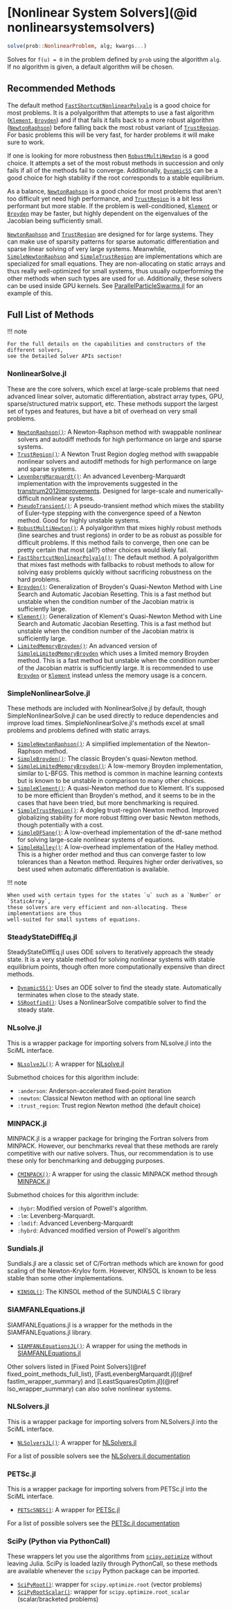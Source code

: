 # [Nonlinear System Solvers](@id nonlinearsystemsolvers)

```julia
solve(prob::NonlinearProblem, alg; kwargs...)
```

Solves for ``f(u) = 0`` in the problem defined by `prob` using the algorithm `alg`. If no
algorithm is given, a default algorithm will be chosen.

## Recommended Methods

The default method [`FastShortcutNonlinearPolyalg`](@ref) is a good choice for most
problems. It is a polyalgorithm that attempts to use a fast algorithm ([`Klement`](@ref),
[`Broyden`](@ref)) and if that fails it falls back to a more robust algorithm
([`NewtonRaphson`](@ref)) before falling back the most robust variant of
[`TrustRegion`](@ref). For basic problems this will be very fast, for harder problems it
will make sure to work.

If one is looking for more robustness then [`RobustMultiNewton`](@ref) is a good choice. It
attempts a set of the most robust methods in succession and only fails if all of the methods
fail to converge. Additionally, [`DynamicSS`](@ref) can be a good choice for high stability
if the root corresponds to a stable equilibrium.

As a balance, [`NewtonRaphson`](@ref) is a good choice for most problems that aren't too
difficult yet need high performance, and  [`TrustRegion`](@ref) is a bit less performant but
more stable. If the problem is well-conditioned, [`Klement`](@ref) or [`Broyden`](@ref) may
be faster, but highly dependent on the eigenvalues of the Jacobian being sufficiently small.

[`NewtonRaphson`](@ref) and [`TrustRegion`](@ref) are designed for for large systems. They
can make use of sparsity patterns for sparse automatic differentiation and sparse linear
solving of very large systems. Meanwhile, [`SimpleNewtonRaphson`](@ref) and
[`SimpleTrustRegion`](@ref) are implementations which are specialized for small equations.
They are non-allocating on static arrays and thus really well-optimized for small systems,
thus usually outperforming the other methods when such types are used for `u0`.
Additionally, these solvers can be used inside GPU kernels. See
[ParallelParticleSwarms.jl](https://github.com/SciML/ParallelParticleSwarms.jl) for an example of this.

## Full List of Methods

!!! note
    
    For the full details on the capabilities and constructors of the different solvers,
    see the Detailed Solver APIs section!

### NonlinearSolve.jl

These are the core solvers, which excel at large-scale problems that need advanced
linear solver, automatic differentiation, abstract array types, GPU,
sparse/structured matrix support, etc. These methods support the largest set of types and
features, but have a bit of overhead on very small problems.

  - [`NewtonRaphson()`](@ref): A Newton-Raphson method with swappable nonlinear solvers and
    autodiff methods for high performance on large and sparse systems.
  - [`TrustRegion()`](@ref): A Newton Trust Region dogleg method with swappable nonlinear
    solvers and autodiff methods for high performance on large and sparse systems.
  - [`LevenbergMarquardt()`](@ref): An advanced Levenberg-Marquardt implementation with the
    improvements suggested in the [transtrum2012improvements](@citet). Designed for
    large-scale and numerically-difficult nonlinear systems.
  - [`PseudoTransient()`](@ref): A pseudo-transient method which mixes the stability of
    Euler-type stepping with the convergence speed of a Newton method. Good for highly
    unstable systems.
  - [`RobustMultiNewton()`](@ref): A polyalgorithm that mixes highly robust methods (line
    searches and trust regions) in order to be as robust as possible for difficult problems.
    If this method fails to converge, then one can be pretty certain that most (all?) other
    choices would likely fail.
  - [`FastShortcutNonlinearPolyalg()`](@ref): The default method. A polyalgorithm that mixes
    fast methods with fallbacks to robust methods to allow for solving easy problems quickly
    without sacrificing robustness on the hard problems.
  - [`Broyden()`](@ref): Generalization of Broyden's Quasi-Newton Method with Line Search
    and Automatic Jacobian Resetting. This is a fast method but unstable when the condition
    number of the Jacobian matrix is sufficiently large.
  - [`Klement()`](@ref): Generalization of Klement's Quasi-Newton Method with Line Search
    and Automatic Jacobian Resetting. This is a fast method but unstable when the condition
    number of the Jacobian matrix is sufficiently large.
  - [`LimitedMemoryBroyden()`](@ref): An advanced version of
    [`SimpleLimitedMemoryBroyden`](@ref) which uses a limited memory Broyden method. This is
    a fast method but unstable when the condition number of the Jacobian matrix is
    sufficiently large. It is recommended to use [`Broyden`](@ref) or [`Klement`](@ref)
    instead unless the memory usage is a concern.

### SimpleNonlinearSolve.jl

These methods are included with NonlinearSolve.jl by default, though SimpleNonlinearSolve.jl
can be used directly to reduce dependencies and improve load times.
SimpleNonlinearSolve.jl's methods excel at small problems and problems defined with static
arrays.

  - [`SimpleNewtonRaphson()`](@ref): A simplified implementation of the Newton-Raphson
    method.
  - [`SimpleBroyden()`](@ref): The classic Broyden's quasi-Newton method.
  - [`SimpleLimitedMemoryBroyden()`](@ref): A low-memory Broyden implementation, similar to
    L-BFGS. This method is common in machine learning contexts but is known to be unstable
    in comparison to many other choices.
  - [`SimpleKlement()`](@ref): A quasi-Newton method due to Klement. It's supposed to be
    more efficient than Broyden's method, and it seems to be in the cases that have been
    tried, but more benchmarking is required.
  - [`SimpleTrustRegion()`](@ref): A dogleg trust-region Newton method. Improved globalizing
    stability for more robust fitting over basic Newton methods, though potentially with a
    cost.
  - [`SimpleDFSane()`](@ref): A low-overhead implementation of the df-sane method for
    solving large-scale nonlinear systems of equations.
  - [`SimpleHalley()`](@ref): A low-overhead implementation of the Halley method. This is a
    higher order method and thus can converge faster to low tolerances than a Newton method.
    Requires higher order derivatives, so best used when automatic differentiation is
    available.

!!! note
    
    When used with certain types for the states `u` such as a `Number` or `StaticArray`,
    these solvers are very efficient and non-allocating. These implementations are thus
    well-suited for small systems of equations.

### SteadyStateDiffEq.jl

SteadyStateDiffEq.jl uses ODE solvers to iteratively approach the steady state. It is a
very stable method for solving nonlinear systems with stable equilibrium points, though
often more computationally expensive than direct methods.

  - [`DynamicSS()`](@ref): Uses an ODE solver to find the steady state. Automatically
    terminates when close to the steady state.
  - [`SSRootfind()`](@ref): Uses a NonlinearSolve compatible solver to find the steady
    state.

### NLsolve.jl

This is a wrapper package for importing solvers from NLsolve.jl into the SciML interface.

  - [`NLsolveJL()`](@ref): A wrapper for
    [NLsolve.jl](https://github.com/JuliaNLSolvers/NLsolve.jl)

Submethod choices for this algorithm include:

  - `:anderson`: Anderson-accelerated fixed-point iteration
  - `:newton`: Classical Newton method with an optional line search
  - `:trust_region`: Trust region Newton method (the default choice)

### MINPACK.jl

MINPACK.jl is a wrapper package for bringing the Fortran solvers from MINPACK. However, our
benchmarks reveal that these methods are rarely competitive with our native solvers. Thus,
our recommendation is to use these only for benchmarking and debugging purposes.

  - [`CMINPACK()`](@ref): A wrapper for using the classic MINPACK method through
    [MINPACK.jl](https://github.com/sglyon/MINPACK.jl)

Submethod choices for this algorithm include:

  - `:hybr`: Modified version of Powell's algorithm.
  - `:lm`: Levenberg-Marquardt.
  - `:lmdif`: Advanced Levenberg-Marquardt
  - `:hybrd`: Advanced modified version of Powell's algorithm

### Sundials.jl

Sundials.jl are a classic set of C/Fortran methods which are known for good scaling of the
Newton-Krylov form. However, KINSOL is known to be less stable than some other
implementations.

  - [`KINSOL()`](@ref): The KINSOL method of the SUNDIALS C library

### SIAMFANLEquations.jl

SIAMFANLEquations.jl is a wrapper for the methods in the SIAMFANLEquations.jl library.

  - [`SIAMFANLEquationsJL()`](@ref): A wrapper for using the methods in
    [SIAMFANLEquations.jl](https://github.com/ctkelley/SIAMFANLEquations.jl)

Other solvers listed in [Fixed Point Solvers](@ref fixed_point_methods_full_list),
[FastLevenbergMarquardt.jl](@ref fastlm_wrapper_summary) and
[LeastSquaresOptim.jl](@ref lso_wrapper_summary) can also solve nonlinear systems.

### NLSolvers.jl

This is a wrapper package for importing solvers from NLSolvers.jl into the SciML interface.

  - [`NLSolversJL()`](@ref): A wrapper for
    [NLSolvers.jl](https://github.com/JuliaNLSolvers/NLSolvers.jl)

For a list of possible solvers see the [NLSolvers.jl documentation](https://julianlsolvers.github.io/NLSolvers.jl/)

### PETSc.jl

This is a wrapper package for importing solvers from PETSc.jl into the SciML interface.

  - [`PETScSNES()`](@ref): A wrapper for
    [PETSc.jl](https://github.com/JuliaParallel/PETSc.jl)

For a list of possible solvers see the [PETSc.jl documentation](https://petsc.org/release/manual/snes/)

### SciPy (Python via PythonCall)

These wrappers let you use the algorithms from
[`scipy.optimize`](https://docs.scipy.org/doc/scipy/reference/optimize.html)
without leaving Julia.  SciPy is loaded lazily through PythonCall, so these
methods are available whenever the `scipy` Python package can be imported.

  - [`SciPyRoot()`](@ref): wrapper for `scipy.optimize.root` (vector problems)
  - [`SciPyRootScalar()`](@ref): wrapper for `scipy.optimize.root_scalar` (scalar/bracketed problems)
